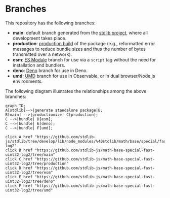 <!--

@license Apache-2.0

Copyright (c) 2022 The Stdlib Authors.

Licensed under the Apache License, Version 2.0 (the "License");
you may not use this file except in compliance with the License.
You may obtain a copy of the License at

    http://www.apache.org/licenses/LICENSE-2.0

Unless required by applicable law or agreed to in writing, software
distributed under the License is distributed on an "AS IS" BASIS,
WITHOUT WARRANTIES OR CONDITIONS OF ANY KIND, either express or implied.
See the License for the specific language governing permissions and
limitations under the License.

-->

# Branches

This repository has the following branches:

-   **main**: default branch generated from the [stdlib project][stdlib-url], where all development takes place.
-   **production**: [production build][production-url] of the package (e.g., reformatted error messages to reduce bundle sizes and thus the number of bytes transmitted over a network).
-   **esm**: [ES Module][esm-url] branch for use via a `script` tag without the need for installation and bundlers.
-   **deno**: [Deno][deno-url] branch for use in Deno.
-   **umd**: [UMD][umd-url] branch for use in Observable, or in dual browser/Node.js environments.

The following diagram illustrates the relationships among the above branches:

```mermaid
graph TD;
A[stdlib]-->|generate standalone package|B;
B[main] -->|productionize| C[production];
C -->|bundle| D[esm];
C -->|bundle| E[deno];
C -->|bundle| F[umd];

click A href "https://github.com/stdlib-js/stdlib/tree/develop/lib/node_modules/%40stdlib/math/base/special/fast/uint32-log2"
click B href "https://github.com/stdlib-js/math-base-special-fast-uint32-log2/tree/main"
click C href "https://github.com/stdlib-js/math-base-special-fast-uint32-log2/tree/production"
click D href "https://github.com/stdlib-js/math-base-special-fast-uint32-log2/tree/esm"
click E href "https://github.com/stdlib-js/math-base-special-fast-uint32-log2/tree/deno"
click F href "https://github.com/stdlib-js/math-base-special-fast-uint32-log2/tree/umd"
```

[stdlib-url]: https://github.com/stdlib-js/stdlib/tree/develop/lib/node_modules/%40stdlib/math/base/special/fast/uint32-log2
[production-url]: https://github.com/stdlib-js/math-base-special-fast-uint32-log2/tree/production
[deno-url]: https://github.com/stdlib-js/math-base-special-fast-uint32-log2/tree/deno
[umd-url]: https://github.com/stdlib-js/math-base-special-fast-uint32-log2/tree/umd
[esm-url]: https://github.com/stdlib-js/math-base-special-fast-uint32-log2/tree/esm